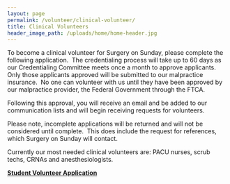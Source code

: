```yaml
---
layout: page
permalink: /volunteer/clinical-volunteer/
title: Clinical Volunteers
header_image_path: /uploads/home/home-header.jpg
---
```



To become a clinical volunteer for Surgery on Sunday, please complete the following application.  The credentialing process will take up to 60 days as our Credentialing Committee meets once a month to approve applicants. Only those applicants approved will be submitted to our malpractice insurance.  No one can volunteer with us until they have been approved by our malpractice provider, the Federal Government through the FTCA.

Following this approval, you will receive an email and be added to our communication lists and will begin receiving requests for volunteers.

Please note, incomplete applications will be returned and will not be considered until complete.  This does include the request for references, which Surgery on Sunday will contact.

Currently our most needed clinical volunteers are: PACU nurses, scrub techs, CRNAs and anesthesiologists.

[**Student Volunteer Application**](/assets/docs/Clinical_Volunteer_Application_Packet.pdf)